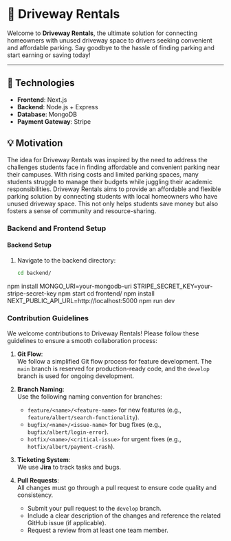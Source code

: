 # 🚗 Driveway Rentals

Welcome to **Driveway Rentals**, the ultimate solution for connecting homeowners with unused driveway space to drivers seeking convenient and affordable parking. Say goodbye to the hassle of finding parking and start earning or saving today!

---

## 🔧 Technologies

- **Frontend**: Next.js
- **Backend**: Node.js + Express
- **Database**: MongoDB
- **Payment Gateway**: Stripe



## 💡 Motivation

The idea for Driveway Rentals was inspired by the need to address the challenges students face in finding affordable and convenient parking near their campuses.
With rising costs and limited parking spaces, many students struggle to manage their budgets while juggling their academic responsibilities. 
Driveway Rentals aims to provide an affordable and flexible parking solution by connecting students with local homeowners who have unused driveway space. 
This not only helps students save money but also fosters a sense of community and resource-sharing.

### Backend and Frontend Setup

#### Backend Setup

1. Navigate to the backend directory:
   ```bash
   cd backend/
npm install
MONGO_URI=your-mongodb-uri
STRIPE_SECRET_KEY=your-stripe-secret-key
npm start
cd frontend/
npm install
NEXT_PUBLIC_API_URL=http://localhost:5000
npm run dev




### Contribution Guidelines

We welcome contributions to Driveway Rentals! Please follow these guidelines to ensure a smooth collaboration process:

1. **Git Flow**:  
   We follow a simplified Git flow process for feature development. The `main` branch is reserved for production-ready code, and the `develop` branch is used for ongoing development.

2. **Branch Naming**:  
   Use the following naming convention for branches:  
   - `feature/<name>/<feature-name>` for new features (e.g., `feature/albert/search-functionality`).  
   - `bugfix/<name>/<issue-name>` for bug fixes (e.g., `bugfix/albert/login-error`).  
   - `hotfix/<name>/<critical-issue>` for urgent fixes (e.g., `hotfix/albert/payment-crash`).  

3. **Ticketing System**:  
   We use **Jira** to track tasks and bugs.

4. **Pull Requests**:  
   All changes must go through a pull request to ensure code quality and consistency.  
   - Submit your pull request to the `develop` branch.  
   - Include a clear description of the changes and reference the related GitHub issue (if applicable).  
   - Request a review from at least one team member.  



